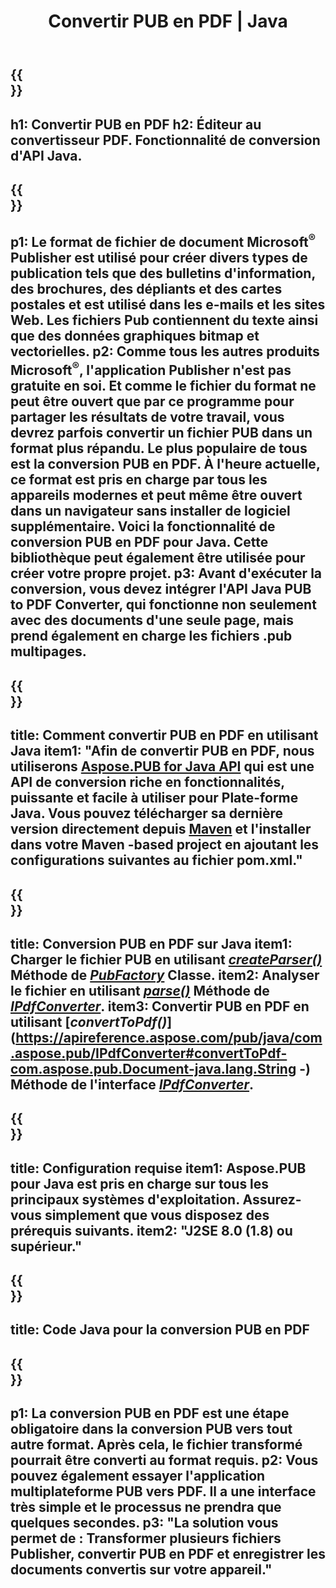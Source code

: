 ﻿---
translation: true
template: /_templates/conversion-child-java.md
title: Convertir PUB en PDF | Java
description: Convertissez PUB en PDF à l'aide de l'API Java sous Windows, Linux et Mac OS X. Fonctionnalité de conversion Publisher facile à intégrer dans votre propre solution.
url: /java/conversion/pub-to-pdf/
metakeywords: pub en pdf java, convertir pub en pdf java, java pub en pdf, éditeur en pdf java
family: pub
platformtag: java
feature: conversion
---

{{<section banner>}}
---
h1: Convertir PUB en PDF
h2: Éditeur au convertisseur PDF. Fonctionnalité de conversion d'API Java.
---

{{<section overview>}}
---
p1: Le format de fichier de document Microsoft<sup>®</sup> Publisher est utilisé pour créer divers types de publication tels que des bulletins d'information, des brochures, des dépliants et des cartes postales et est utilisé dans les e-mails et les sites Web. Les fichiers Pub contiennent du texte ainsi que des données graphiques bitmap et vectorielles.
p2: Comme tous les autres produits Microsoft<sup>®</sup>, l'application Publisher n'est pas gratuite en soi. Et comme le fichier du format ne peut être ouvert que par ce programme pour partager les résultats de votre travail, vous devrez parfois convertir un fichier PUB dans un format plus répandu. Le plus populaire de tous est la conversion PUB en PDF. À l'heure actuelle, ce format est pris en charge par tous les appareils modernes et peut même être ouvert dans un navigateur sans installer de logiciel supplémentaire. Voici la fonctionnalité de conversion PUB en PDF pour Java. Cette bibliothèque peut également être utilisée pour créer votre propre projet.
p3: Avant d'exécuter la conversion, vous devez intégrer l'API Java PUB to PDF Converter, qui fonctionne non seulement avec des documents d'une seule page, mais prend également en charge les fichiers .pub multipages.
---

{{<section widget>}}
---
title: Comment convertir PUB en PDF en utilisant Java
item1: "Afin de convertir PUB en PDF, nous utiliserons [Aspose.PUB for Java API](https://products.aspose.com/pub/java) qui est une API de conversion riche en fonctionnalités, puissante et facile à utiliser pour Plate-forme Java. Vous pouvez télécharger sa dernière version directement depuis [Maven](https://repository.aspose.com/webapp/#/artifacts/browse/tree/General/repo/com/aspose/aspose-pub) et l'installer dans votre Maven -based project en ajoutant les configurations suivantes au fichier pom.xml."
---

{{<section feature1>}}
---
title: Conversion PUB en PDF sur Java
item1: Charger le fichier PUB en utilisant [*createParser()*](https://apireference.aspose.com/pub/java/com.aspose.pub/PubFactory#createParser-java.lang.String-) Méthode de [*PubFactory*](https://apireference.aspose.com/pub/java/com.aspose.pub/PubFactory) Classe.
item2: Analyser le fichier en utilisant [*parse()*](https://apireference.aspose.com/pub/java/com.aspose.pub/IPubParser#parse--) Méthode de [*IPdfConverter*](https://apireference.aspose.com/pub/java/com.aspose.pub/IPubParser).
item3: Convertir PUB en PDF en utilisant [*convertToPdf()*](https://apireference.aspose.com/pub/java/com.aspose.pub/IPdfConverter#convertToPdf-com.aspose.pub.Document-java.lang.String -) Méthode de l'interface [*IPdfConverter*](https://apireference.aspose.com/pub/java/com.aspose.pub/IPdfConverter).
---

{{<section feature2>}}
---
title: Configuration requise
item1: Aspose.PUB pour Java est pris en charge sur tous les principaux systèmes d'exploitation. Assurez-vous simplement que vous disposez des prérequis suivants.
item2: "J2SE 8.0 (1.8) ou supérieur."
---

{{<section codeexample>}}
---
title: Code Java pour la conversion PUB en PDF
---

{{<section summary>}}
---
p1: La conversion PUB en PDF est une étape obligatoire dans la conversion PUB vers tout autre format. Après cela, le fichier transformé pourrait être converti au format requis.
p2: Vous pouvez également essayer l'application multiplateforme PUB vers PDF. Il a une interface très simple et le processus ne prendra que quelques secondes.
p3: "La solution vous permet de : Transformer plusieurs fichiers Publisher, convertir PUB en PDF et enregistrer les documents convertis sur votre appareil."
---